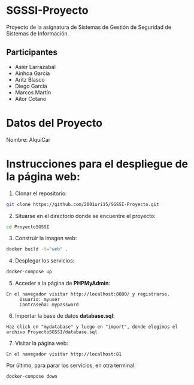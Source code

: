 # SGSSI-Proyecto
Proyecto de la asignatura de Sistemas de Gestión de Seguridad de Sistemas de Información.

## Participantes
<ul dir="auto">
    <li>Asier Larrazabal</li>
    <li>Ainhoa García</li>
    <li>Aritz Blasco</li>
    <li>Diego García</li>
    <li>Marcos Martín</li>
    <li>Aitor Cotano</li>
</ul>

# Datos del Proyecto
Nombre: AlquiCar

# Instrucciones para el despliegue de la página web:
1. Clonar el repositorio:
```sh
git clone https://github.com/2001uri15/SGSSI-Proyecto.git
```
2. Situarse en el directorio donde se encuentre el proyecto:
```sh
cd ProyectoSGSSI
```
3. Construir la imagen web:
```sh
docker build -t="web" .
```
4. Desplegar los servicios:
```sh
docker-compose up
```
5. Acceder a la página de **PHPMyAdmin**:
```
En el navegador visitar http://localhost:8080/ y registrarse.
     Usuario: myuser
     Contraseña: mypassword
```
6. Importar la base de datos **database.sql**:
```
Haz click en "mydatabase" y luego en "import", donde elegimos el archivo ProyectoSGSSI/database.sql
```
7. Visitar la página web:
```
En el navegador visitar http://localhost:81
```

Por último, para parar los servicios, en otra terminal:
```sh
docker-compose down
```
